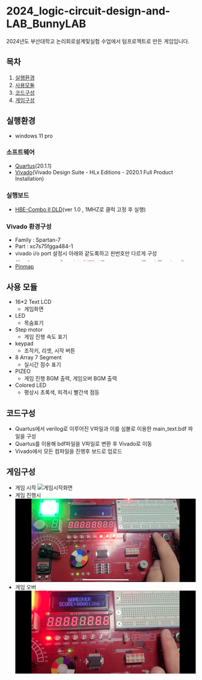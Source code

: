 # 2024_logic-circuit-design-and-LAB_BunnyLAB
2024년도 부산대학교 논리회로설계및실험 수업에서 텀프로젝트로 만든 게임입니다.

## 목차
1. [실행환경](#실행환경)
2. [사용모듈](#사용모듈)
3. [코드구성](#코드구성)
4. [게임구성](#게임구성)


## 실행환경
- windows 11 pro
### 소프트웨어
- [Quartus](https://www.intel.com/content/www/us/en/software-kit/660907/intel-quartus-prime-lite-edition-design-software-version-20-1-1-for-windows.html)(20.1.1)
- [Vivado](https://www.xilinx.com/support/download/index.html/content/xilinx/en/downloadNav/vivado-design-tools/archive.html)(Vivado Design Suite - HLx Editions - 2020.1  Full Product Installation)
### 실행보드
- [HBE-Combo II DLD](https://hanback.com/ko/archives/4125)(ver 1.0 , 1MHZ로 클럭 고정 후 실행)

### Vivado 환경구성
- Family : Spartan-7
- Part : xc7s75fgga484-1
- vivado i/o port 설정시 아래와 같도록하고 핀번호만 다르게 구성
![vivado_io_setting](image/Vivado_io_setting.png)
- [Pinmap](./Xilinx%20S7%20Pin%20Map.xlsx)

## 사용 모듈
- 16*2 Text LCD
    - 게임화면
- LED         
    - 목숨표기
- Step motor
    - 게임 진행 속도 표기
- keypad
    - 조작키, 리셋, 시작 버튼
- 8 Array 7 Segment
    - 실시간 점수 표기
- PIZEO
    - 게임 진행 BGM 출력, 게임오버 BGM 출력
- Colored LED
    - 평상시 초록색, 피격시 빨간색 점등

## 코드구성
- Quartus에서 verilog로 이루어진 V파일과 이를 심볼로 이용한 main_text.bdf 파일을 구성
- Quartus를 이용해 bdf파일을 V파일로 변환 후 Vivado로 이동
- Vivado에서 모든 컴파일을 진행후 보드로 업로드

## 게임구성
- 게임 시작
![게임시작화면](image/gamestart.png)
- 게임 진행시
![게임진행화면](image/gameplay.png)
- 게임 오버
![게임오버](image/gameover.png)

